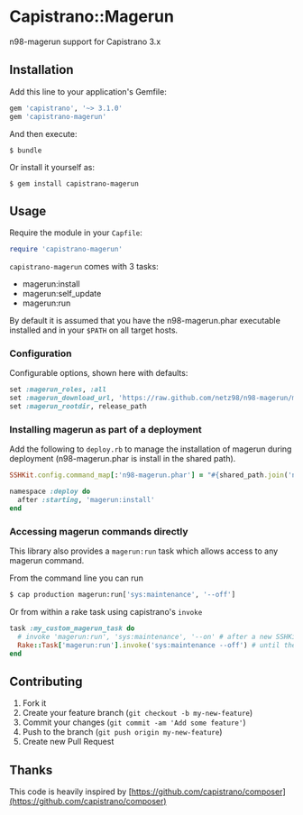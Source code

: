 # Capistrano::Magerun

n98-magerun support for Capistrano 3.x

## Installation

Add this line to your application's Gemfile:

```ruby
gem 'capistrano', '~> 3.1.0'
gem 'capistrano-magerun'
```

And then execute:

    $ bundle

Or install it yourself as:

    $ gem install capistrano-magerun

## Usage

Require the module in your `Capfile`:

```ruby
require 'capistrano-magerun'
```

`capistrano-magerun` comes with 3 tasks:

* magerun:install
* magerun:self_update
* magerun:run


By default it is assumed that you have the n98-magerun.phar executable installed and in your
`$PATH` on all target hosts.

### Configuration

Configurable options, shown here with defaults:

```ruby
set :magerun_roles, :all
set :magerun_download_url, 'https://raw.github.com/netz98/n98-magerun/master/n98-magerun.phar'
set :magerun_rootdir, release_path
```

### Installing magerun as part of a deployment

Add the following to `deploy.rb` to manage the installation of magerun during
deployment (n98-magerun.phar is install in the shared path).

```ruby
SSHKit.config.command_map[:'n98-magerun.phar'] = "#{shared_path.join('n98-magerun.phar')}"

namespace :deploy do
  after :starting, 'magerun:install'
end
```

### Accessing magerun commands directly

This library also provides a `magerun:run` task which allows access to any
magerun command.

From the command line you can run

```bash
$ cap production magerun:run['sys:maintenance', '--off']
```

Or from within a rake task using capistrano's `invoke`

```ruby
task :my_custom_magerun_task do
  # invoke 'magerun:run', 'sys:maintenance', '--on' # after a new SSHKit release that includes https://github.com/capistrano/sshkit/pull/58
  Rake::Task['magerun:run'].invoke('sys:maintenance --off') # until then
end
```


## Contributing

1. Fork it
2. Create your feature branch (`git checkout -b my-new-feature`)
3. Commit your changes (`git commit -am 'Add some feature'`)
4. Push to the branch (`git push origin my-new-feature`)
5. Create new Pull Request


## Thanks

This code is heavily inspired by [https://github.com/capistrano/composer](https://github.com/capistrano/composer)
